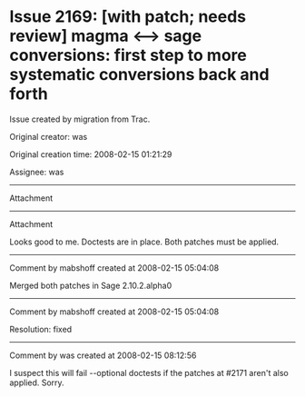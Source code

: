 # Issue 2169: [with patch; needs review] magma <--> sage conversions: first step to more systematic conversions back and forth

Issue created by migration from Trac.

Original creator: was

Original creation time: 2008-02-15 01:21:29

Assignee: was




---

Attachment


---

Attachment

Looks good to me.  Doctests are in place.  Both patches must be applied.


---

Comment by mabshoff created at 2008-02-15 05:04:08

Merged both patches in Sage 2.10.2.alpha0


---

Comment by mabshoff created at 2008-02-15 05:04:08

Resolution: fixed


---

Comment by was created at 2008-02-15 08:12:56

I suspect this will fail --optional doctests if the patches at #2171 aren't also applied.  Sorry.
